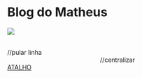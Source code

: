 <html>


<body>



<h1>Blog do Matheus</h1>
<img src="[local da imagem](https://img.freepik.com/vetores-gratis/blogar-divertido-criacao-de-conteudo-streaming-online-videoblog-jovem-fazendo-selfie-para-rede-social-compartilhando-feedback-estrategia-de-autopromocao-ilustracao-vetorial-de-metafora-de-conceito_335657-855.jpg)">
<p></p>
<br>//pular linha
<center>//centralizar</center>
<a href="atalho para pagina">ATALHO</a>



<body>


</html>
